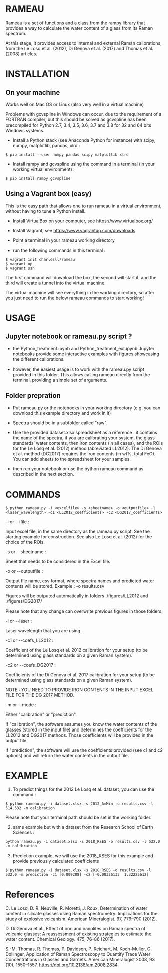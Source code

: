 # RAMEAU

Rameau is a set of functions and a class from the rampy library that provides a way to calculate the water content of a glass from its Raman spectrum.

At this stage, it provides access to internal and external Raman calibrations, from the Le Losq et al. (2012), Di Genova et al. (2017) and Thomas et al. (2008) articles.

# INSTALLATION

## On your machine

Works well on Mac OS or Linux (also very well in a virtual machine)

Problems with gcvspline in Windows can occur, due to the requirement of a FORTRAN compiler, but this should be solved as gcvspline has been precompiled for Python 2.7, 3.4, 3.5, 3.6, 3.7 and 3.8 for 32 and 64 bits Windows systems.

- Install a Python stack (see Anaconda Python for instance) with scipy, numpy, matplotlib, pandas, xlrd :

```
$ pip install --user numpy pandas scipy matplotlib xlrd
```

- Install rampy and gcvspline using the command in a terminal (in your working virtual environment) :

```
$ pip install rampy gcvspline
```

## Using a Vagrant box (easy)

This is the easy path that allows one to run rameau in a virtual environment, without having to tune a Python install.

- Install VirtualBox on your computer, see https://www.virtualbox.org/

- Install Vagrant, see https://www.vagrantup.com/downloads

- Point a terminal in your rameau working directory

- run the following commands in this terminal :

```
$ vagrant init charlesll/rameau
$ vagrant up
$ vagrant ssh
```

The first command will download the box, the second will start it, and the third will create a tunnel into the virtual machine.

The virtual machine will see everything in the working directory, so after you just need to run the below rameau commands to start working!

# USAGE

## Jupyter notebook or rameau.py script ?

- the Python_treatment.ipynb and Python_treatment_ext.ipynb Jupyter notebooks provide some interactive examples with figures showcasing the different calibrations.

- however, the easiest usage is to work with the rameau.py script provided in this folder. This allows calling rameau directly from the terminal, providing a simple set of arguments.

## Folder prepration

- Put rameau.py or the notebooks in your working directory (e.g. you can download this example directory and work in it)

- Spectra should be in a subfolder called "raw".

- Use the provided dataset.xlsx spreadsheet as a reference : it contains the name of the spectra, if you are calibrating your system, the glass standards' water contents, then iron contents (in all cases), and the ROIs for the Le Losq et al. (2012) method (abreviated LL2012). The Di Genova et al. method (DG2017) requires the iron contents (in wt%, total FeO). You can add sheets to the spreadsheet for your samples.

- then run your notebook or use the python rameau command as described in the next section.

# COMMANDS

```
$ python rameau.py -i <excelfile> -s <sheetname> -o <outputfile> -l <laser_wavelength> -c1 <LL2012_coefficients> -c2 <DG2017_coefficients>
```
-i or --ifile :

Input excel file, in the same directory as the rameau.py script. See the starting example for construction. See also Le Losq et al. (2012) for the choice of the ROIs.

-s or --sheetname :

Sheet that needs to be considered in the Excel file.

-o or --outputfile :

Output file name, csv format, where spectra names and predicted water contents will be stored.
Example : -o results.csv

Figures will be outputed automatically in folders ./figures/LL2012 and ./figures/DG2017/

Please note that any change can overwrite previous figures in those folders.

-l or --laser :

Laser wavelength that you are using.

-c1 or --coefs_LL2012 :

Coefficient of the Le Losq et al. 2012 calibration for your setup (to be determined using glass standards on a given Raman system).

-c2 or --coefs_DG2017 :

Coefficients of the Di Genova et al. 2017 calibration for your setup (to be determined using glass standards on a given Raman system).

NOTE : YOU NEED TO PROVIDE IRON CONTENTS IN THE INPUT EXCEL FILE FOR THE DG 2017 METHOD.

-m or --mode :

Either "calibration" or "prediction".

If "calibration", the software assumes you know the water contents of the glasses (stored in the input file) and determines the coefficients for the LL2012 and DG2017 methods. Those coefficients will be provided in the output file.

If "prediction", the software will use the coefficients provided (see c1 and c2 options) and will return the water contents in the output file.

# EXAMPLE

1) To predict things for the 2012 Le Losq et al. dataset, you can use the command :

```
$ python rameau.py -i dataset.xlsx -s 2012_AmMin -o results.csv -l 514.532 -m calibration
```

Please note that your terminal path should be set in the working folder.

2) same example but with a dataset from the Research School of Earth Sciences :

```
python rameau.py -i dataset.xlsx -s 2018_RSES -o results.csv -l 532.0 -m calibration
```

3) Prediction example, we will use the 2018_RSES for this example and provide previously calculated coefficients

```
$ python rameau.py -i dataset.xlsx -s 2018_RSES -o results.csv -l 532.0 -m prediction -c1 [0.009208] -c2 [-0.00326133  1.32225612]
```

# References

C. Le Losq, D. R. Neuville, R. Moretti, J. Roux, Determination of water content in silicate glasses using Raman spectrometry: Implications for the study of explosive volcanism. American Mineralogist. 97, 779–790 (2012).

D. Di Genova et al., Effect of iron and nanolites on Raman spectra of volcanic glasses: A reassessment of existing strategies to estimate the water content. Chemical Geology. 475, 76–86 (2017).

S.-M. Thomas, R. Thomas, P. Davidson, P. Reichart, M. Koch-Muller, G. Dollinger, Application of Raman Spectroscopy to Quantify Trace Water Concentrations in Glasses and Garnets. American Mineralogist 2008, 93 (10), 1550–1557. https://doi.org/10.2138/am.2008.2834.